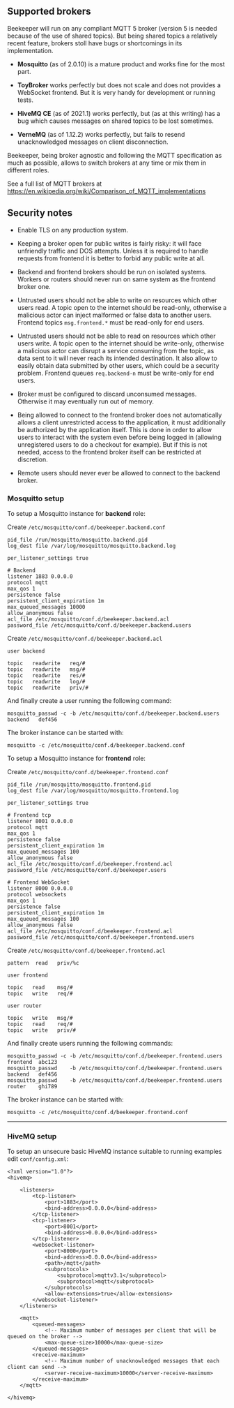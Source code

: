 ## Supported brokers

Beekeeper will run on any compliant MQTT 5 broker (version 5 is needed because of the use of 
shared topics). But being shared topics a relatively recent feature, brokers stoll have bugs
or shortcomings in its implementation.

- **Mosquitto** (as of 2.0.10) is a mature product and works fine for the most part.

- **ToyBroker** works perfectly but does not scale and does not provides a WebSocket frontend.
  But it is very handy for development or running tests.

- **HiveMQ CE** (as of 2021.1) works perfectly, but (as at this writing) has a bug which causes
   messages on shared topics to be lost sometimes.

- **VerneMQ** (as of 1.12.2) works perfectly, but fails to resend unacknowledged messages on 
  client disconnection.

Beekeeper, being broker agnostic and following the MQTT specification as much as possible,
allows to switch brokers at any time or mix them in different roles.

See a full list of MQTT brokers at https://en.wikipedia.org/wiki/Comparison_of_MQTT_implementations


## Security notes

- Enable TLS on any production system.

- Keeping a broker open for public writes is fairly risky: it will face unfriendly traffic and DOS attempts. 
  Unless it is required to handle requests from frontend it is better to forbid any public write at all.

- Backend and frontend brokers should be run on isolated systems. Workers or routers should never run on 
  same system as the frontend broker one.

- Untrusted users should not be able to write on resources which other users read. A topic open to the 
  internet should be read-only, otherwise a malicious actor can inject malformed or false data to another 
  users. Frontend topics `msg.frontend.*` must be read-only for end users.

- Untrusted users should not be able to read on resources which other users write. A topic open to the 
  internet should be write-only, otherwise a malicious actor can disrupt a service consuming from the topic,
  as data sent to it will never reach its intended destination. It also allow to easily obtain data submitted
  by other users, which could be a security problem. Frontend queues `req.backend-n` must be write-only for 
  end users.

- Broker must be configured to discard unconsumed messages. Otherwise it may eventually run out of memory.

- Being allowed to connect to the frontend broker does not automatically allows a client unrestricted 
  access to the application, it must additionally be authorized by the application itself. This is done
  in order to allow users to interact with the system even before being logged in (allowing unregistered
  users to do a checkout for example). But if this is not needed, access to the frontend broker itself 
  can be restricted at discretion.

- Remote users should never ever be allowed to connect to the backend broker.


### Mosquitto setup

To setup a Mosquitto instance for **backend** role:

Create `/etc/mosquitto/conf.d/beekeeper.backend.conf`
```
pid_file /run/mosquitto/mosquitto.backend.pid
log_dest file /var/log/mosquitto/mosquitto.backend.log

per_listener_settings true

# Backend
listener 1883 0.0.0.0
protocol mqtt
max_qos 1
persistence false
persistent_client_expiration 1m
max_queued_messages 10000
allow_anonymous false
acl_file /etc/mosquitto/conf.d/beekeeper.backend.acl
password_file /etc/mosquitto/conf.d/beekeeper.backend.users

```
Create `/etc/mosquitto/conf.d/beekeeper.backend.acl`
```
user backend

topic   readwrite   req/#
topic   readwrite   msg/#
topic   readwrite   res/#
topic   readwrite   log/#
topic   readwrite   priv/#
```
And finally create a user running the following command:
```
mosquitto_passwd -c -b /etc/mosquitto/conf.d/beekeeper.backend.users  backend   def456
```
The broker instance can be started with:
```
mosquitto -c /etc/mosquitto/conf.d/beekeeper.backend.conf
```

To setup a Mosquitto instance for **frontend** role:

Create `/etc/mosquitto/conf.d/beekeeper.frontend.conf`
```
pid_file /run/mosquitto/mosquitto.frontend.pid
log_dest file /var/log/mosquitto/mosquitto.frontend.log

per_listener_settings true

# Frontend tcp
listener 8001 0.0.0.0
protocol mqtt
max_qos 1
persistence false
persistent_client_expiration 1m
max_queued_messages 100
allow_anonymous false
acl_file /etc/mosquitto/conf.d/beekeeper.frontend.acl
password_file /etc/mosquitto/conf.d/beekeeper.users

# Frontend WebSocket
listener 8000 0.0.0.0
protocol websockets
max_qos 1
persistence false
persistent_client_expiration 1m
max_queued_messages 100
allow_anonymous false
acl_file /etc/mosquitto/conf.d/beekeeper.frontend.acl
password_file /etc/mosquitto/conf.d/beekeeper.frontend.users

```
Create `/etc/mosquitto/conf.d/beekeeper.frontend.acl`
```
pattern  read   priv/%c

user frontend

topic   read    msg/#
topic   write   req/#

user router

topic   write   msg/#
topic   read    req/#
topic   write   priv/#
```
And finally create users running the following commands:
```
mosquitto_passwd -c -b /etc/mosquitto/conf.d/beekeeper.frontend.users  frontend  abc123
mosquitto_passwd    -b /etc/mosquitto/conf.d/beekeeper.frontend.users  backend   def456
mosquitto_passwd    -b /etc/mosquitto/conf.d/beekeeper.frontend.users  router    ghi789
```
The broker instance can be started with:
```
mosquitto -c /etc/mosquitto/conf.d/beekeeper.frontend.conf
```
---


### HiveMQ setup

To setup an unsecure basic HiveMQ instance suitable to running examples edit `conf/config.xml`:

```
<?xml version="1.0"?>
<hivemq>

    <listeners>
        <tcp-listener>
            <port>1883</port>
            <bind-address>0.0.0.0</bind-address>
        </tcp-listener>
        <tcp-listener>
            <port>8001</port>
            <bind-address>0.0.0.0</bind-address>
        </tcp-listener>
        <websocket-listener>
            <port>8000</port>
            <bind-address>0.0.0.0</bind-address>
            <path>/mqtt</path>
            <subprotocols>
                <subprotocol>mqttv3.1</subprotocol>
                <subprotocol>mqtt</subprotocol>
            </subprotocols>
            <allow-extensions>true</allow-extensions>
        </websocket-listener>
    </listeners>

    <mqtt>
        <queued-messages>
            <!-- Maximum number of messages per client that will be queued on the broker -->
            <max-queue-size>10000</max-queue-size>
        </queued-messages>
        <receive-maximum>
            <!-- Maximum number of unacknowledged messages that each client can send -->
            <server-receive-maximum>10000</server-receive-maximum>
        </receive-maximum>
    </mqtt>

</hivemq>
```
